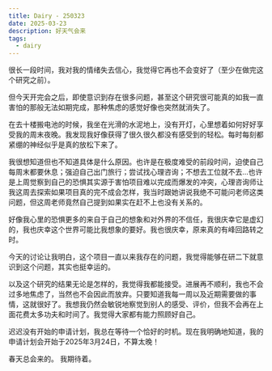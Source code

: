 ```yaml
---
title: Dairy - 250323
date: 2025-03-23
description: 好天气会来
tags:
  - dairy
---
```

很长一段时间，我对我的情绪失去信心，我觉得它再也不会变好了（至少在做完这个研究之前）。

但今天开完会之后，即使意识到存在很多问题，甚至这个研究很可能真的如我一直害怕的那般无法如期完成，那种焦虑的感觉好像也突然就消失了。

在去十楼搬电池的时候，我坐在光滑的水泥地上，没有开灯，心里想着如何好好享受我的周末夜晚。我发现我好像获得了很久很久都没有感受到的轻松。每时每刻都紧绷的神经似乎是真的放松下来了。

我很想知道但也不知道具体是什么原因。也许是在极度难受的前段时间，迫使自己每周末都要休息；强迫自己出门旅行；尝试找心理咨询；不想去工位就不去...也许是上周觉察到自己的恐惧其实源于害怕项目难以完成而爆发的冲突，心理咨询师让我这周去探索如果项目真的完不成会怎样，我当时跟她讲说我绝不可能问老师这类问题，但这周老师竟然自己提到如果实在赶不上也没有关系的。

好像我心里的恐惧更多的来自于自己的想象和对外界的不信任，我很庆幸它是虚幻的，我也庆幸这个世界可能比我想象的要好。我也很庆幸，原来真的有峰回路转之时。

今天的讨论让我明白，这个项目一直以来我存在的问题，我觉得能够在研二下就意识到这个问题，其实也挺幸运的。

以及这个研究的结果无论是怎样的，我觉得我都能接受。进展再不顺利，我也不会过多地焦虑了，当然也不会因此而放弃。只要知道我每一周以及近期需要做的事情，这就很好了。我想我仍然会敏锐地察觉到别人的感受、评价，但我不会再在上面花费太多功夫和时间了。我觉得大家都有能力照顾好自己。

迟迟没有开始的申请计划，我总在等待一个恰好的时机。现在我明确地知道，我的申请计划会开始于2025年3月24日，不算太晚！

春天总会来的。
我期待着。


